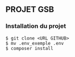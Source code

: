 ## PROJET GSB

### Installation du projet

```
$ git clone <URL GITHUB>
$ mv .env_exemple .env
$ composer install
```

